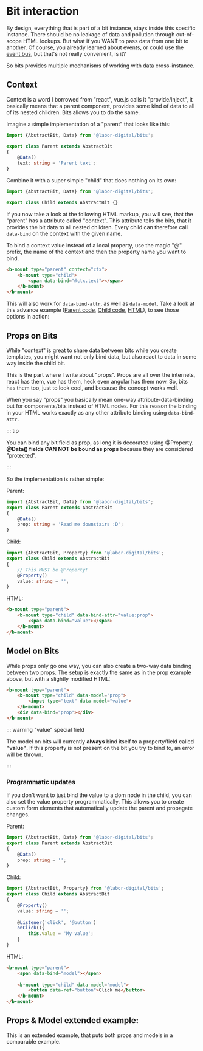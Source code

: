 # Bit interaction
By design, everything that is part of a bit instance, stays inside this specific instance.
There should be no leakage of data and pollution through out-of-scope HTML lookups. But what if you WANT to
pass data from one bit to another. Of course, you already learned about events, or could use the [event bus](http://localhost:8080/guide/EventsAndProxy.html#event-bus),
but that's not really convenient, is it?

So bits provides multiple mechanisms of working with data cross-instance.

## Context
Context is a word I borrowed from "react", vue.js calls it "provide/inject", it basically means that a parent component,
provides some kind of data to all of its nested children. Bits allows you to do the same.

Imagine a simple implementation of a "parent" that looks like this:
```typescript
import {AbstractBit, Data} from '@labor-digital/bits';

export class Parent extends AbstractBit
{
    @Data()
    text: string = 'Parent text';
}
```

Combine it with a super simple "child" that does nothing on its own:
```typescript
import {AbstractBit, Data} from '@labor-digital/bits';

export class Child extends AbstractBit {}
```

If you now take a look at the following HTML markup, you will see, that the "parent"
has a attribute called "context". This attribute tells the bits, that it provides the bit data to all nested children.
Every child can therefore call `data-bind` on the context with the given name. 

To bind a context value instead of a local property, use the magic "@" prefix, the name of the context
and then the property name you want to bind. 

```html
<b-mount type="parent" context="ctx">
    <b-mount type="child">
        <span data-bind="@ctx.text"></span>
    </b-mount>
</b-mount>
```

<Example href="/demo/examples/docs-context.html" :height="90"/>

This will also work for `data-bind-attr`, as well as `data-model`. Take a look at this
advance example ([Parent code](https://github.com/labor-digital/bits/blob/master/demo/src/Bits/Context/Parent.ts), [Child code](https://github.com/labor-digital/bits/blob/master/demo/src/Bits/Context/Child.ts), [HTML](https://github.com/labor-digital/bits/blob/master/demo/examples/context.html)), to see those options in action:

<Example href="/demo/examples/context.html" :height="500"/>

## Props on Bits

While "context" is great to share data between bits while you create templates, you might want not only bind data,
but also react to data in some way inside the child bit. 

This is the part where I write about "props". Props are all over the internets, react has them, vue has them, heck even angular has them now. 
So, bits has them too, just to look cool, and because the concept works well. 

When you say "props" you basically mean one-way attribute-data-binding but for components/bits instead of HTML nodes.
For this reason the binding in your HTML works exactly as any other attribute binding using `data-bind-attr`.

::: tip

You can bind any bit field as prop, as long it is decorated using @Property. 
**@Data() fields CAN NOT be bound as props** because they are considered "protected".

:::

So the implementation is rather simple: 

Parent:
```typescript
import {AbstractBit, Data} from '@labor-digital/bits';
export class Parent extends AbstractBit
{
    @Data()
    prop: string = 'Read me downstairs :D';
}
```

Child:
```typescript
import {AbstractBit, Property} from '@labor-digital/bits';
export class Child extends AbstractBit
{
    // This MUST be @Property!
    @Property()
    value: string = '';
}
```

HTML:
```html
<b-mount type="parent">
    <b-mount type="child" data-bind-attr="value:prop">
        <span data-bind="value"></span>
    </b-mount>
</b-mount>
```

<Example href="/demo/examples/docs-props.html" :height="90"/>


## Model on Bits

While props only go one way, you can also create a two-way data binding between two props.
The setup is exactly the same as in the prop example above, but with a slightly modified HTML:

```html
<b-mount type="parent">
    <b-mount type="child" data-model="prop">
        <input type="text" data-model="value">
    </b-mount>
    <div data-bind="prop"></div>
</b-mount>
```

::: warning "value" special field

The model on bits will currently **always** bind itself to a property/field called **"value"**. 
If this property is not present on the bit you try to bind to, an error will be thrown.

:::

<Example href="/demo/examples/docs-model.html" :height="190"/>

### Programmatic updates
If you don't want to just bind the value to a dom node in the child, you can also set the value property programmatically.
This allows you to create custom form elements that automatically update the parent and propagate changes.

Parent:
```typescript
import {AbstractBit, Data} from '@labor-digital/bits';
export class Parent extends AbstractBit
{
    @Data()
    prop: string = '';
}
```

Child:
```typescript
import {AbstractBit, Property} from '@labor-digital/bits';
export class Child extends AbstractBit
{
    @Property()
    value: string = '';
    
    @Listener('click', '@button')
    onClick(){
        this.value = 'My value';
    }
}
```

HTML:
```html
<b-mount type="parent">
    <span data-bind="model"></span>
    
    <b-mount type="child" data-model="model">
        <button data-ref="button">Click me</button>
    </b-mount>
</b-mount>
```

<Example href="/demo/examples/props-programmatic.html" :height="300"/>

## Props & Model extended example:

This is an extended example, that puts both props and models in a comparable example.

<Example href="/demo/examples/props.html" :height="600"/>
